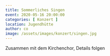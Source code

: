 ```yaml
---
title: Sommerliches Singen
event: 2020-05-16 20:00:00
categories: [ Konzert ]
location: Jugendhütte
author: co
image: /assets/images/konzert/singen.jpg
---
```

Zusammen mit dem Kirchenchor, Details folgen